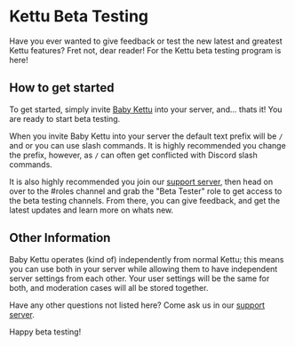 # Kettu Beta Testing

Have you ever wanted to give feedback or test the new latest and greatest Kettu features? Fret not, dear reader! For the Kettu beta testing program is here!

## How to get started

To get started, simply invite [Baby Kettu](https://kettu.cc/invite/beta) into your server, and... thats it! You are ready to start beta testing. 

When you invite Baby Kettu into your server the default text prefix will be `/` and or you can use slash commands. It is highly recommended you change the prefix, however, as `/` can often get conflicted with Discord slash commands.

It is also highly recommended you join our [support server](https://discordapp.com/invite/4Bavumy), then head on over to the #roles channel and grab the "Beta Tester" role to get access to the beta testing channels. From there, you can give feedback, and get the latest updates and learn more on whats new.

## Other Information

Baby Kettu operates (kind of) independently from normal Kettu; this means you can use both in your server while allowing them to have independent server settings from each other. Your user settings will be the same for both, and moderation cases will all be stored together.

Have any other questions not listed here? Come ask us in our [support server](https://discordapp.com/invite/4Bavumy).

Happy beta testing!